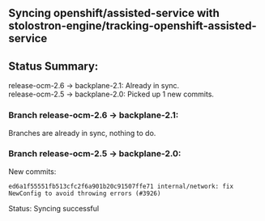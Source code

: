 ## Syncing openshift/assisted-service with stolostron-engine/tracking-openshift-assisted-service

## Status Summary:

release-ocm-2.6 -> backplane-2.1: Already in sync.  
release-ocm-2.5 -> backplane-2.0: Picked up 1 new commits.  

### Branch release-ocm-2.6 -> backplane-2.1:

Branches are already in sync, nothing to do.

### Branch release-ocm-2.5 -> backplane-2.0:

New commits:

```
ed6a1f55551fb513cfc2f6a901b20c91507ffe71 internal/network: fix NewConfig to avoid throwing errors (#3926)
```

Status: Syncing successful
